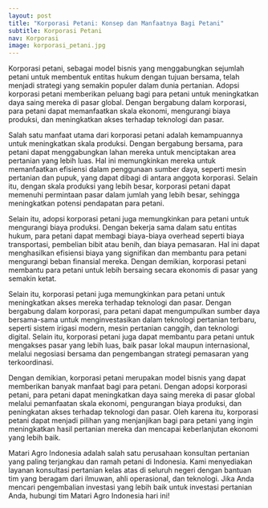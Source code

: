 ```yaml
---
layout: post
title: "Korporasi Petani: Konsep dan Manfaatnya Bagi Petani"
subtitle: Korporasi Petani
nav: Korporasi
image: korporasi_petani.jpg
---
```


Korporasi petani, sebagai model bisnis yang menggabungkan sejumlah petani untuk membentuk entitas hukum dengan tujuan bersama, telah menjadi strategi yang semakin populer dalam dunia pertanian. Adopsi korporasi petani memberikan peluang bagi para petani untuk meningkatkan daya saing mereka di pasar global. Dengan bergabung dalam korporasi, para petani dapat memanfaatkan skala ekonomi, mengurangi biaya produksi, dan meningkatkan akses terhadap teknologi dan pasar.

Salah satu manfaat utama dari korporasi petani adalah kemampuannya untuk meningkatkan skala produksi. Dengan bergabung bersama, para petani dapat menggabungkan lahan mereka untuk menciptakan area pertanian yang lebih luas. Hal ini memungkinkan mereka untuk memanfaatkan efisiensi dalam penggunaan sumber daya, seperti mesin pertanian dan pupuk, yang dapat dibagi di antara anggota korporasi. Selain itu, dengan skala produksi yang lebih besar, korporasi petani dapat memenuhi permintaan pasar dalam jumlah yang lebih besar, sehingga meningkatkan potensi pendapatan para petani.

Selain itu, adopsi korporasi petani juga memungkinkan para petani untuk mengurangi biaya produksi. Dengan bekerja sama dalam satu entitas hukum, para petani dapat membagi biaya-biaya overhead seperti biaya transportasi, pembelian bibit atau benih, dan biaya pemasaran. Hal ini dapat menghasilkan efisiensi biaya yang signifikan dan membantu para petani mengurangi beban finansial mereka. Dengan demikian, korporasi petani membantu para petani untuk lebih bersaing secara ekonomis di pasar yang semakin ketat.

Selain itu, korporasi petani juga memungkinkan para petani untuk meningkatkan akses mereka terhadap teknologi dan pasar. Dengan bergabung dalam korporasi, para petani dapat mengumpulkan sumber daya bersama-sama untuk menginvestasikan dalam teknologi pertanian terbaru, seperti sistem irigasi modern, mesin pertanian canggih, dan teknologi digital. Selain itu, korporasi petani juga dapat membantu para petani untuk mengakses pasar yang lebih luas, baik pasar lokal maupun internasional, melalui negosiasi bersama dan pengembangan strategi pemasaran yang terkoordinasi.

Dengan demikian, korporasi petani merupakan model bisnis yang dapat memberikan banyak manfaat bagi para petani. Dengan adopsi korporasi petani, para petani dapat meningkatkan daya saing mereka di pasar global melalui pemanfaatan skala ekonomi, pengurangan biaya produksi, dan peningkatan akses terhadap teknologi dan pasar. Oleh karena itu, korporasi petani dapat menjadi pilihan yang menjanjikan bagi para petani yang ingin meningkatkan hasil pertanian mereka dan mencapai keberlanjutan ekonomi yang lebih baik.

Matari Agro Indonesia adalah salah satu perusahaan konsultan pertanian yang paling terjangkau dan ramah petani di Indonesia. Kami menyediakan layanan konsultasi pertanian kelas atas di seluruh negeri dengan bantuan tim yang beragam dari ilmuwan, ahli operasional, dan teknologi. Jika Anda mencari pengembalian investasi yang lebih baik untuk investasi pertanian Anda, hubungi tim Matari Agro Indonesia hari ini!

